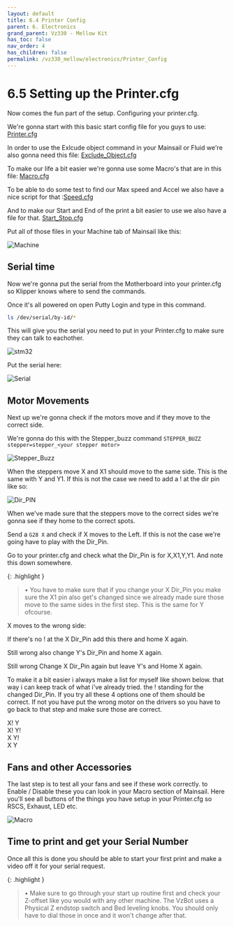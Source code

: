 ```yaml
---
layout: default
title: 6.4 Printer Config
parent: 6. Electronics
grand_parent: Vz330 - Mellow Kit
has_toc: false
nav_order: 4
has_children: false
permalink: /vz330_mellow/electronics/Printer_Config
---
```


# 6.5 Setting up the Printer.cfg

Now comes the fun part of the setup. Configuring your printer.cfg.

We're gonna start with this basic start config file for you guys to use:
[Printer.cfg](../../assets/images/manual/vz330_mellow/electronics/Printer_config/printer.cfg)

In order to use the Exlcude object command in your Mainsail or Fluid we're also gonna need this file: [Exclude_Object.cfg](../../assets/images/manual/vz235_printed/electronics/Printer_config/Exclude_Object.cfg)

To make our life a bit easier we're gonna use some Macro's that are in this file: [Macro.cfg](../../assets/images/manual/vz235_printed/electronics/Printer_config/Macro.cfg)

To be able to do some test to find our Max speed and Accel we also have a nice script for that :[Speed.cfg](../../assets/images/manual/vz235_printed/electronics/Printer_config/Speed.cfg)

And to make our Start and End of the print a bit easier to use we also have a file for that. [Start_Stop.cfg](../../assets/images/manual/vz235_printed/electronics/Printer_config/Start_Stop.cfg)

Put all of those files in your Machine tab of Mainsail like this:

![Machine](../../assets/images/manual/vz235_printed/electronics/Printer_config/Machine.PNG)

## Serial time

Now we're gonna put the serial from the Motherboard into your printer.cfg so Klipper knows where to send the commands.

Once it's all powered on open Putty Login and type in this command.

```bash
ls /dev/serial/by-id/*
```

This will give you the serial you need to put in your Printer.cfg to make sure they can talk to eachother.

![stm32](../../assets/images/manual/vz235_printed/electronics/Firmware/serial.PNG)

Put the serial here:

![Serial](../../assets/images/manual/vz235_printed/electronics/Printer_config/Serial.PNG)

## Motor Movements

Next up we're gonna check if the motors move and if they move to the correct side.

We're gonna do this with the Stepper_buzz command `STEPPER_BUZZ stepper=stepper_<your stepper motor>`

![Stepper_Buzz](../../assets/images/manual/vz235_printed/electronics/Printer_config/Stepper_Buzz.PNG)

When the steppers move X and X1 should move to the same side. This is the same with Y and Y1. If this is not the case we need to add a ! at the dir pin like so:

![Dir_PIN](../../assets/images/manual/vz235_printed/electronics/Printer_config/Dir_Pin.PNG)

When we've made sure that the steppers move to the correct sides we're gonna see if they home to the correct spots.

Send a `G28 X` and check if X moves to the Left. If this is not the case we're going have to play with the Dir_Pin.

Go to your printer.cfg and check what the Dir_Pin is for X,X1,Y,Y1. And note this down somewhere.

{: .highlight }
> &#8226; You have to make sure that if you change your X Dir_Pin you make sure the X1 pin also get's changed since we already made sure those move to the same sides in the first step. This is the same for Y ofcourse.

X moves to the wrong side:

If there's no ! at the X Dir_Pin add this there and home X again.

Still wrong also change Y's Dir_Pin and home X again.

Still wrong Change X Dir_Pin again but leave Y's and Home X again.

To make it a bit easier i always make a list for myself like shown below. that way i can keep track of what i've already tried. the ! standing for the changed Dir_Pin. If you try all these 4 options one of them should be correct. If not you have put the wrong motor on the drivers so you have to go back to that step and make sure those are correct.

X! Y  
X! Y!  
X Y!  
X Y  

## Fans and other Accessories

The last step is to test all your fans and see if these work correctly. to Enable / Disable these you can look in your Macro section of Mainsail. Here you'll see all buttons of the things you have setup in your Printer.cfg so RSCS, Exhaust, LED etc.

![Macro](../../assets/images/manual/vz235_printed/electronics/Printer_config/Macro.PNG)

## Time to print and get your Serial Number

Once all this is done you should be able to start your first print and make a video off it for your serial request.

{: .highlight }
> &#8226; Make sure to go through your start up routine first and check your Z-offset like you would with any other machine. The VzBot uses a Physical Z endstop switch and Bed leveling knobs. You should only have to dial those in once and it won't change after that.
